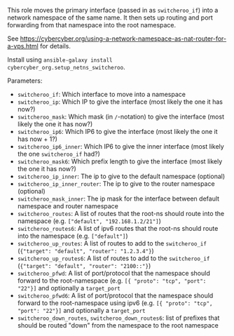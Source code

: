 This role moves the primary interface (passed in as `switcheroo_if`) into a network namespace of the same name. It then sets up routing and port forwarding from that namespace into the root namespace.

See https://cybercyber.org/using-a-network-namespace-as-nat-router-for-a-vps.html for details.

Install using `ansible-galaxy install cybercyber_org.setup_netns_switcheroo`.

Parameters:

* `switcheroo_if`: Which interface to move into a namespace
* `switcheroo_ip`: Which IP to give the interface (most likely the one it has now?)
* `switcheroo_mask`: Which mask (in `/`-notation) to give the interface (most likely the one it has now?)
* `switcheroo_ip6`: Which IP6 to give the interface (most likely the one it has now + 1?)
* `switcheroo_ip6_inner`: Which IP6 to give the inner interface (most likely the one `switcheroo_if`  had?)
* `switcheroo_mask6`: Which prefix length to give the interface (most likely the one it has now?)
* `switcheroo_ip_inner`: The ip to give to the default namespace (optional)
* `switcheroo_ip_inner_router`: The ip to give to the router namespace (optional)
* `switcheroo_mask_inner`: The ip mask for the interface between default namespace and router namespace
* `switcheroo_routes`: A list of routes that the root-ns should route into the namespace (e.g. `["default", "192.168.1.2/21"]`)
* `switcheroo_routes6`: A list of ipv6 routes that the root-ns should route into the namespace (e.g. `["default"]`)
* `switcheroo_up_routes`: A list of routes to add to the `switcheroo_if` (`{"target": "default", "router": "1.2.3.4"}`)
* `switcheroo_up_routes6`: A list of routes to add to the `switcheroo_if` (`{"target": "default", "router": "2100::"}`)
* `switcheroo_pfwd`: A list of port/protocol that the namespace should forward to the root-namespace (e.g. `[{ "proto": "tcp", "port": "22"}]` and optionally a `target_port`
* `switcheroo_pfwd6`: A list of port/protocol that the namespace should forward to the root-namespace using ipv6 (e.g. `[{ "proto": "tcp", "port": "22"}]` and optionally a `target_port`
* `switcheroo_down_routes`, `switcheroo_down_routes6`: list of prefixes that should be routed "down" from the namespace to the root namespace
